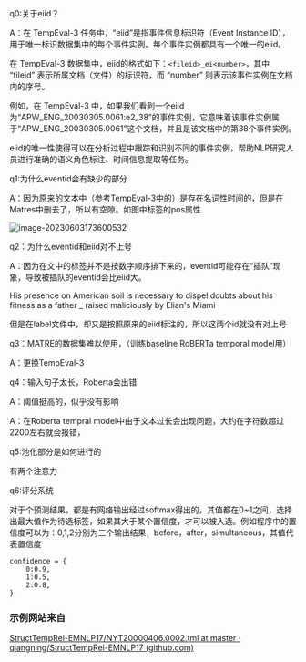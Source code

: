 q0:关于eiid？

A：在 TempEval-3 任务中，“eiid”是指事件信息标识符（Event Instance ID），用于唯一标识数据集中的每个事件实例。每个事件实例都具有一个唯一的eiid。

在 TempEval-3 数据集中，eiid的格式如下：`<fileid>_ei<number>`，其中 “fileid” 表示所属文档（文件）的标识符，而 “number” 则表示该事件实例在文档内的序号。

例如，在 TempEval-3 中，如果我们看到一个eiid为“APW_ENG_20030305.0061:e2_38”的事件实例，它意味着该事件实例属于“APW_ENG_20030305.0061”这个文档，并且是该文档中的第38个事件实例。

eiid的唯一性使得可以在分析过程中跟踪和识别不同的事件实例，帮助NLP研究人员进行准确的语义角色标注、时间信息提取等任务。



q1:为什么eventid会有缺少的部分

A：因为原来的文本中（参考TempEval-3中的）是存在名词性时间的，但是在Matres中删去了，所以有空隙。如图中标签的pos属性	

![image-20230603173600532](C:\Users\86186\AppData\Roaming\Typora\typora-user-images\image-20230603173600532.png)



q2：为什么eventid和eiid对不上号

A：因为在文中的标签并不是按数字顺序排下来的，eventid可能存在“插队”现象，导致被插队的eventid会比eiid大。

His presence on American soil is necessary to <EVENT eid="e86" class="OCCURRENCE">dispel</EVENT> doubts about his fitness as a father _ <EVENT eid="e5" class="OCCURRENCE">raised</EVENT> maliciously by Elian's Miami

但是在label文件中，却又是按照原来的eiid标注的，所以这两个id就没有对上号



q3：MATRE的数据集难以使用，（训练baseline RoBERTa temporal model用）

A：更换TempEval-3 



q4：输入句子太长，Roberta会出错

A：阈值挺高的，似乎没有影响

A：在Roberta tempral model中由于文本过长会出现问题，大约在字符数超过2200左右就会报错，



q5:池化部分是如何进行的

有两个注意力



q6:评分系统

对于个预测结果，都是有网络输出经过softmax得出的，其值都在0~1之间，选择出最大值作为待选标签，如果其大于某个置信度，才可以被入选。例如程序中的置信度可以为：0,1,2分别为三个输出结果，before，after，simultaneous，其值代表置信度

```
confidence = {
    0:0.9,
    1:0.5,
    2:0.8,
}
```

### 示例网站来自

[StructTempRel-EMNLP17/NYT20000406.0002.tml at master · qiangning/StructTempRel-EMNLP17 (github.com)](https://github.com/qiangning/StructTempRel-EMNLP17/blob/master/data/TempEval3/Training/TBAQ-cleaned/AQUAINT/NYT20000406.0002.tml#L23)